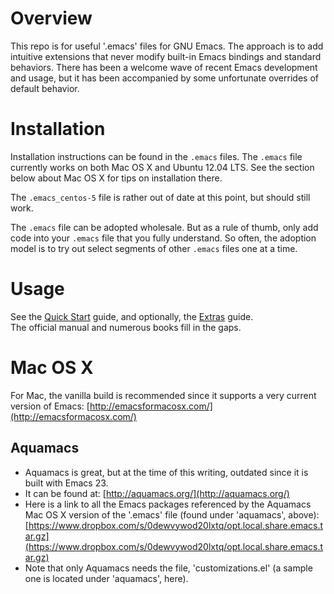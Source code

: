 Overview
========
This repo is for useful '.emacs' files for GNU Emacs.  The approach is to add intuitive extensions that never modify built-in Emacs bindings and standard behaviors.
There has been a welcome wave of recent Emacs development and usage, but it has been accompanied by some unfortunate overrides of default behavior.


Installation
============

Installation instructions can be found in the `.emacs` files.  The `.emacs` file currently works on both Mac OS X and Ubuntu 12.04 LTS. See the section below about Mac OS X for tips on installation there.

The `.emacs_centos-5` file is rather out of date at this point, but should still work.

The `.emacs` file can be adopted wholesale.  But as a rule of thumb, only add code into your `.emacs` file that you fully understand.  So often, the adoption model is to try out select segments of other `.emacs` files one at a time.

Usage
=====
See the [Quick Start](https://www.evernote.com/shard/s34/sh/5184e1d3-eff7-4c36-b534-a29c5228ba49/f9b67f773d4666deb0437e084b2d2dd2) guide, and optionally, the [Extras](https://www.evernote.com/shard/s34/sh/af6a83c4-4853-42c4-822a-b345d457ee66/8fbbda7b8f281c6fbfae97842088e72d) guide.  
The official manual and numerous books fill in the gaps. 

Mac OS X
========

For Mac, the vanilla build is recommended since it supports a very current version of Emacs: [http://emacsformacosx.com/](http://emacsformacosx.com/)

Aquamacs
--------
  * Aquamacs is great, but at the time of this writing, outdated since it is built with Emacs 23.
  * It can be found at: [http://aquamacs.org/](http://aquamacs.org/)
  * Here is a link to all the Emacs packages referenced by the Aquamacs Mac OS X version of the '.emacs' file (found under 'aquamacs', above): [https://www.dropbox.com/s/0dewvywod20lxtq/opt.local.share.emacs.tar.gz](https://www.dropbox.com/s/0dewvywod20lxtq/opt.local.share.emacs.tar.gz)
  * Note that only Aquamacs needs the file, 'customizations.el' (a sample one is located under 'aquamacs', here).
  
